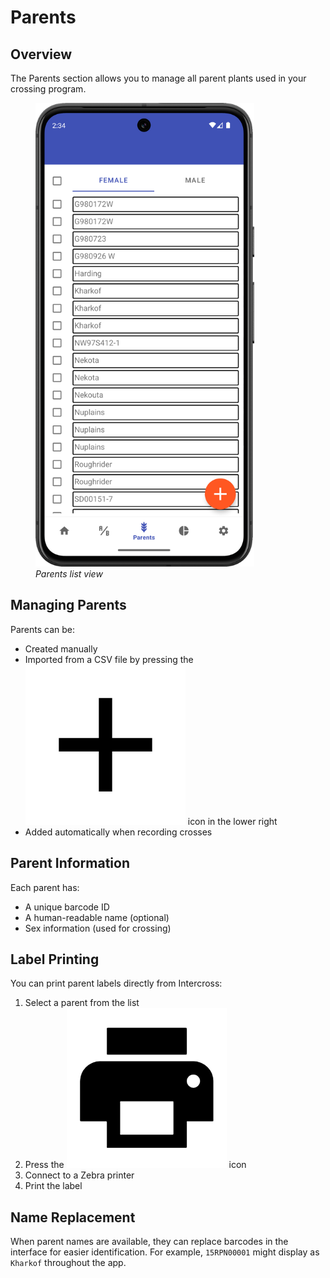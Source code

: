 <link rel="stylesheet" type="text/css" href="_styles/styles.css">

# Parents

## Overview

The Parents section allows you to manage all parent plants used in your crossing program.

<figure class="image">
    <img class="screenshot" src="_static/images/parents_list.png" width="350px">
    <figcaption><i>Parents list view</i></figcaption>
</figure>

## Managing Parents

Parents can be:
- Created manually
- Imported from a CSV file by pressing the <img class="icon" src="_static/icons/plus.png"> icon in the lower right
- Added automatically when recording crosses

## Parent Information

Each parent has:
- A unique barcode ID
- A human-readable name (optional)
- Sex information (used for crossing)

## Label Printing

You can print parent labels directly from Intercross:
1. Select a parent from the list
2. Press the <img class="icon" src="_static/icons/printer.png"> icon
3. Connect to a Zebra printer
4. Print the label

## Name Replacement

When parent names are available, they can replace barcodes in the interface for easier identification. For example, `15RPN00001` might display as `Kharkof` throughout the app.